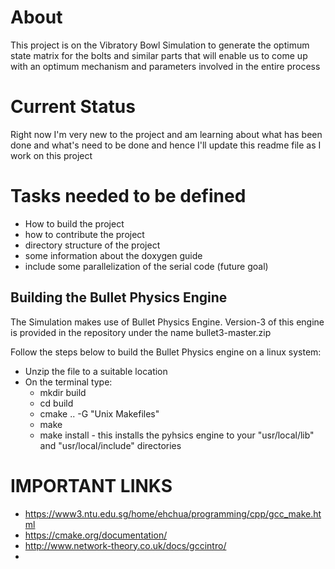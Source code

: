 # About

This project is on the Vibratory Bowl Simulation to generate the optimum state matrix for the bolts and similar parts that will enable us to come up with an optimum mechanism and parameters involved in the entire process

# Current Status

Right now I'm very new to the project and am learning about what has been done and what's need to be done and hence I'll update this readme file as I work on this project

# Tasks needed to be defined

* How to build the project
* how to contribute the project
* directory structure of the project
* some information about the doxygen guide
* include some parallelization of the serial code (future goal)

## Building the Bullet Physics Engine

The Simulation makes use of Bullet Physics Engine. Version-3 of this engine is provided in the repository under the name bullet3-master.zip

Follow the steps below to build the Bullet Physics engine on a linux system:
* Unzip the file to a suitable location
* On the terminal type:
    * mkdir build
    * cd build
    * cmake .. -G "Unix Makefiles"
    * make
    * make install - this installs the pyhsics engine to your "usr/local/lib" and "usr/local/include" directories

# IMPORTANT LINKS
* https://www3.ntu.edu.sg/home/ehchua/programming/cpp/gcc_make.html
* https://cmake.org/documentation/
* http://www.network-theory.co.uk/docs/gccintro/
* 

